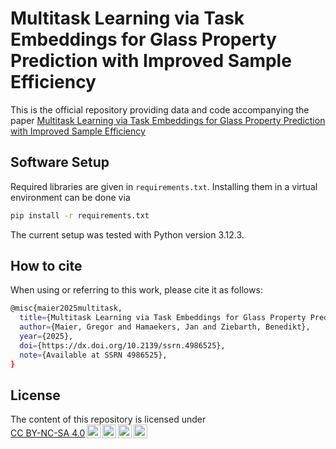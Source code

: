 # Multitask Learning via Task Embeddings for Glass Property Prediction with Improved Sample Efficiency

This is the official repository providing data and code accompanying the paper [Multitask Learning via Task Embeddings for Glass Property Prediction with Improved Sample Efficiency](https://dx.doi.org/10.2139/ssrn.4986525)


## Software Setup

Required libraries are given in `requirements.txt`. Installing them in a virtual environment can be done via 

```bash
pip install -r requirements.txt
```

The current setup was tested with Python version 3.12.3.


## How to cite

When using or referring to this work, please cite it as follows:

```bash
@misc{maier2025multitask,
  title={Multitask Learning via Task Embeddings for Glass Property Prediction with Improved Sample Efficiency},
  author={Maier, Gregor and Hamaekers, Jan and Ziebarth, Benedikt},
  year={2025},
  doi={https://dx.doi.org/10.2139/ssrn.4986525},
  note={Available at SSRN 4986525},
}
```


## License
 <p xmlns:cc="http://creativecommons.org/ns#" xmlns:dct="http://purl.org/dc/terms/"><span property="dct:title">The content of this repository is licensed under <a href="http://creativecommons.org/licenses/by-nc-sa/4.0/?ref=chooser-v1" target="_blank" rel="license noopener noreferrer" style="display:inline-block;">CC BY-NC-SA 4.0<img style="height:22px!important;margin-left:3px;vertical-align:text-bottom;" src="https://mirrors.creativecommons.org/presskit/icons/cc.svg?ref=chooser-v1"><img style="height:22px!important;margin-left:3px;vertical-align:text-bottom;" src="https://mirrors.creativecommons.org/presskit/icons/by.svg?ref=chooser-v1"><img style="height:22px!important;margin-left:3px;vertical-align:text-bottom;" src="https://mirrors.creativecommons.org/presskit/icons/nc.svg?ref=chooser-v1"><img style="height:22px!important;margin-left:3px;vertical-align:text-bottom;" src="https://mirrors.creativecommons.org/presskit/icons/sa.svg?ref=chooser-v1"></a></p>